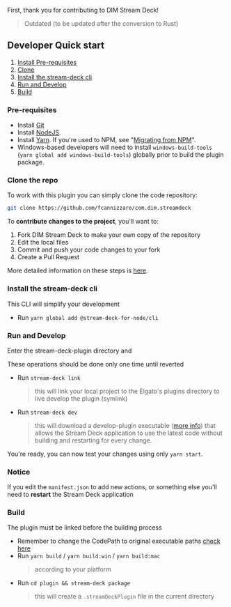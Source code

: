 First, thank you for contributing to DIM Stream Deck!

> Outdated (to be updated after the conversion to Rust)

## Developer Quick start

1. [Install Pre-requisites](#pre-requisites)
2. [Clone](#clone-the-repo)
3. [Install the stream-deck cli](#install-the-stream-deck-cli)
4. [Run and Develop](#run-and-develop)
5. [Build](#build)

### Pre-requisites

* Install [Git](https://git-scm.com/downloads)
* Install [NodeJS](https://nodejs.org/).
* Install [Yarn](https://yarnpkg.com/en/docs/install). If you're used to NPM,
  see "[Migrating from NPM](https://yarnpkg.com/lang/en/docs/migrating-from-npm/)".
* Windows-based developers will need to install `windows-build-tools` (`yarn global add windows-build-tools`) globally
  prior to build the plugin package.

### Clone the repo

To work with this plugin you can simply clone the code repository:

```sh
git clone https://github.com/fcannizzaro/com.dim.streamdeck
```

To **contribute changes to the project**, you'll want to:

1. Fork DIM Stream Deck to make your own copy of the repository
2. Edit the local files
3. Commit and push your code changes to your fork
4. Create a Pull Request

More detailed information on these steps
is [here](https://docs.github.com/en/get-started/quickstart/contributing-to-projects).

### Install the stream-deck cli

This CLI will simplify your development

* Run `yarn global add @stream-deck-for-node/cli`

### Run and Develop

Enter the stream-deck-plugin directory and

These operations should be done only one time until reverted

* Run `stream-deck link`
  > this will link your local project to the Elgato's plugins directory to live develop the plugin (symlink)
* Run `stream-deck dev`
  > this will download a develop-plugin
  executable ([more info](https://github.com/stream-deck-for-node/development-plugin)) that allows the Stream Deck
  application to use the latest code without building and restarting for every change.

You're ready, you can now test your changes using only `yarn start`.

### Notice

If you edit the `manifest.json` to add new actions, or something else you'll need to **restart** the Stream Deck
application

### Build

The plugin must be linked before the building process

* Remember to change the CodePath to original executable
  paths [check here](https://github.com/fcannizzaro/com.dim.streamdeck/blob/main/stream-deck-plugin/plugin/manifest.json#L25-L27)
* Run `yarn build` / `yarn build:win` / `yarn build:mac`
  > according to your platform
* Run `cd plugin && stream-deck package`
  > this will create a `.streamDeckPlugin` file in the current directory
